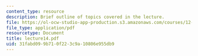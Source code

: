```yaml
---
content_type: resource
description: Brief outline of topics covered in the lecture.
file: https://ol-ocw-studio-app-production.s3.amazonaws.com/courses/12-800-fluid-dynamics-of-the-atmosphere-and-ocean-fall-2004/31fabd099b710f223c9a10806e955db9_lecture14.pdf
file_type: application/pdf
resourcetype: Document
title: lecture14.pdf
uid: 31fabd09-9b71-0f22-3c9a-10806e955db9
---
```


